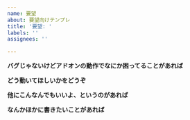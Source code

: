 ```yaml
---
name: 要望
about: 要望向けテンプレ
title: '要望: '
labels: ''
assignees: ''

---
```


**バグじゃないけどアドオンの動作でなにか困ってることがあれば**

**どう動いてほしいかをどうぞ**

**他にこんなんでもいいよ、というのがあれば**

**なんかほかに書きたいことがあれば**
